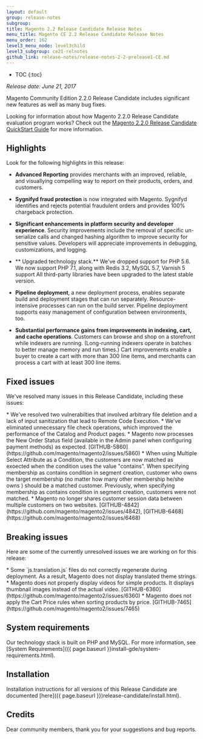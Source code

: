 ```yaml
---
layout: default
group: release-notes
subgroup:
title: Magento 2.2 Release Candidate Release Notes
menu_title: Magento CE 2.2 Release Candidate Release Notes
menu_order: 162
level3_menu_node: level3child
level3_subgroup: ce21-relnotes 
github_link: release-notes/release-notes-2-2-prelease1-CE.md
---
```


*	TOC
{:toc}

*Release date: June 21, 2017*


Magento Community Edition 2.2.0 Release Candidate includes significant new features as well as many bug fixes. 

Looking for information about how Magento 2.2.0 Release Candidate evaluation program works? Check out the [Magento 2.2.0 Release Candidate QuickStart Guide]({{page.baseurl}}release-notes/quick-start.html) for more information. 

## Highlights

Look for the following highlights in this release: 


* **Advanced Reporting** provides merchants with an improved, reliable, and visuallying compelling way to report on their products, orders, and customers. 


* **Sygnifyd fraud protection** is now integrated with Magento. Sygnifyd identifies and rejects potential fraudulent orders and provides 
100% chargeback protection.



* **Significant enhancements in platform security and developer experience**. Security improvements include the removal of specific un-serialize calls and changed hashing algorithm to improve security for sensitive values. Developers will appreciate  improvements in debugging, customizations, and logging.



* ** Upgraded technology stack.**  We've dropped support for PHP 5.6.  We now support PHP 7.1, along with Redis 3.2, MySQL 5.7, Varnish 5 support
All third-party libraries have been upgraded to the latest stable version.


* **Pipeline deployment**, a new deployment process, enables separate build and deployment stages that can run separately. Resource-intensive processes can run on the build server. Pipeline deployment supports easy management of configuration between environments, too.


* **Substantial performance gains from improvements in indexing, cart, and cache operations**. Customers can browse and shop on a storefront while indexers are running. (Long-running indexers operate in batches to better manage memory and run times.) Cart improvements enable a
buyer to create a cart with more than 300 line items, and merchants can process a cart with at least 300 line items. 




## Fixed issues

We've resolved many issues in this Release Candidate, including these issues:

<!--- 69308-->* We've resolved two vulnerabilties that involved arbitrary file deletion and a lack of input sanitization that lead to Remote Code Execution. 

<!--- 64842-->* We've eliminated unnecessary file check operations, which improved the performance of the Catalog and Product pages. 

<!--- 57846-->* Magento now processes the New Order Status field (available in the Admin panel when configuring payment methods) as expected. [GITHUB-5860](https://github.com/magento/magento2/issues/5860)

<!--- 67623-->*  When using Multiple Select Attribute as a Condition, the customers are now matched as exoected when the condition uses the value "contains". When specifying membership as contains condition in segment creation, customer who owns the target membership (no matter how many other membership he/she owns ) should be a matched customer. Previously, when specifying membership as contains condition in segment creation, customers were not matched. 

<!--- 59135-->* Magento no longer shares customer session data between multiple customers on two websites. [GITHUB-4842](https://github.com/magento/magento2/issues/4842), [GITHUB-6468](https://github.com/magento/magento2/issues/6468)


## Breaking issues

Here are some of the currently unresolved issues we are working on for this release:

<!--- 65555-->* Some `js.translation.js` files do not correctly regenerate during deployment. As a result, Magento does not display  translated theme strings.

<!--- 57995-->* Magento does not properly display videos for simple products. It displays thumbnail images instead of the actual video. [GITHUB-6360](https://github.com/magento/magento2/issues/6360)

<!--- 69636-->* Magento does not apply the Cart Price rules when sorting products by price. [GITHUB-7465](https://github.com/magento/magento2/issues/7465)


## System requirements

Our technology stack is built on PHP and MySQL. For more information, see [System Requirements]({{ page.baseurl }}install-gde/system-requirements.html).

## Installation

Installation instructions for all versions of this Release Candidate are documented [here]({{ page.baseurl }})release-candidate/install.html).


## Credits
Dear community members, thank you for your suggestions and bug reports. 
